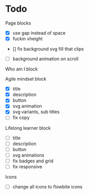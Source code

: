 # Todo

Page blocks
- [x] use gap instead of space
- [x] fuckin vheight
- [] fix background svg fill that clips
- [ ] background animation on scroll

Who am I block


Agile mindset block
- [x] title
- [x] description
- [x] button
- [x] svg animation
- [x] svg variants, sub titles
- [ ] fix copy

Lifelong learner block
- [ ] title
- [ ] description
- [ ] button
- [ ] svg animations
- [ ] fix badges and grid
- [ ] fix responsive

Icons
- [ ] change all icons to flowbite icons